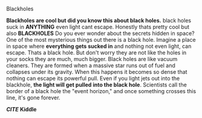  Blackholes


**Blackholes are cool but did you know this about black holes.** black holes suck in **ANYTHING** even light cant escape.
Honestly thats pretty cool but also **BLACKHOLES** Do you ever wonder about the secrets hidden in space? One of the most mysterious things out there is a black hole. Imagine a place in space where **everything gets sucked in** and nothing not even light, can escape. Thats a black hole. But don't worry they are not like the holes in your socks they are much, much bigger. Black holes are like vacuum cleaners. They are formed when a massive star runs out of fuel and collapses under its gravity. When this happens it becomes so dense that nothing can escape its powerful pull. Even if you light jets out into the blackhole, **the light will get pulled into the black hole**. Scientists call the border of a black hole the "event horizon," and once something crosses this line, it's gone forever.




















































***CITE*** **Kiddle**
